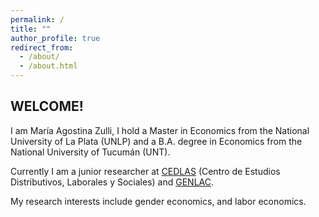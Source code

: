 ```yaml
---
permalink: /
title: ""
author_profile: true
redirect_from: 
  - /about/
  - /about.html
---
```


## WELCOME!

I am María Agostina Zulli, I hold a Master in Economics from the National University of La Plata (UNLP) and a B.A. degree in Economics from the National University of Tucumán (UNT).  

Currently I am a junior researcher at [CEDLAS](https://www.cedlas.econo.unlp.edu.ar/wp/en/) (Centro de Estudios Distributivos, Laborales y Sociales) and [GENLAC](https://genlac.econo.unlp.edu.ar/home-en/). 

My research interests include gender economics, and labor economics. 
